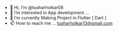 - 👋 Hi, I’m @tusharholkar08
- 👀 I’m interested in App development ...
- 🌱 I’m currently Making Project in Flutter [ Dart ]
- 📫 How to reach me ... tusharholkar13@gmail.com

<!---
tusharholkar08/tusharholkar08 is a ✨ special ✨ repository because its `README.md` (this file) appears on your GitHub profile.
You can click the Preview link to take a look at your changes.
--->
